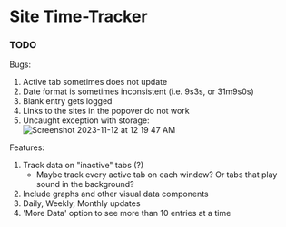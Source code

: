 # Site Time-Tracker


### TODO

Bugs:
  1. Active tab sometimes does not update
  2. Date format is sometimes inconsistent (i.e. 9s3s, or 31m9s0s)
  3. Blank entry gets logged
  4. Links to the sites in the popover do not work
  5. Uncaught exception with storage:
    ![Screenshot 2023-11-12 at 12 19 47 AM](https://github.com/heyssler/site-tracker/assets/150562318/a39bb005-0ee2-4a8e-b937-357151ff92fe)

Features:
  1. Track data on "inactive" tabs (?)
     - Maybe track every active tab on each window? Or tabs that play sound in the background?
  3. Include graphs and other visual data components
  4. Daily, Weekly, Monthly updates
  5. 'More Data' option to see more than 10 entries at a time
